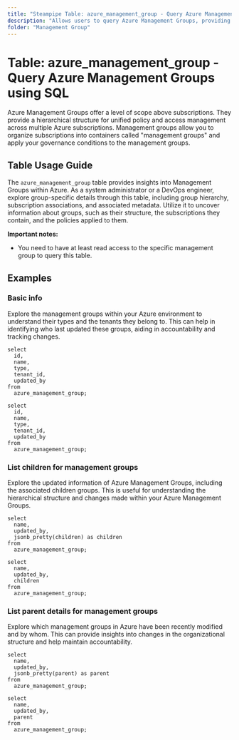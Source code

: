 ```yaml
---
title: "Steampipe Table: azure_management_group - Query Azure Management Groups using SQL"
description: "Allows users to query Azure Management Groups, providing a hierarchical structure for unified policy and access management across multiple Azure subscriptions."
folder: "Management Group"
---
```


# Table: azure_management_group - Query Azure Management Groups using SQL

Azure Management Groups offer a level of scope above subscriptions. They provide a hierarchical structure for unified policy and access management across multiple Azure subscriptions. Management groups allow you to organize subscriptions into containers called "management groups" and apply your governance conditions to the management groups.

## Table Usage Guide

The `azure_management_group` table provides insights into Management Groups within Azure. As a system administrator or a DevOps engineer, explore group-specific details through this table, including group hierarchy, subscription associations, and associated metadata. Utilize it to uncover information about groups, such as their structure, the subscriptions they contain, and the policies applied to them.

**Important notes:**
- You need to have at least read access to the specific management group to query this table.

## Examples

### Basic info
Explore the management groups within your Azure environment to understand their types and the tenants they belong to. This can help in identifying who last updated these groups, aiding in accountability and tracking changes.

```sql+postgres
select
  id,
  name,
  type,
  tenant_id,
  updated_by
from
  azure_management_group;
```

```sql+sqlite
select
  id,
  name,
  type,
  tenant_id,
  updated_by
from
  azure_management_group;
```

### List children for management groups
Explore the updated information of Azure Management Groups, including the associated children groups. This is useful for understanding the hierarchical structure and changes made within your Azure Management Groups.

```sql+postgres
select
  name,
  updated_by,
  jsonb_pretty(children) as children
from
  azure_management_group;
```

```sql+sqlite
select
  name,
  updated_by,
  children
from
  azure_management_group;
```

### List parent details for management groups
Explore which management groups in Azure have been recently modified and by whom. This can provide insights into changes in the organizational structure and help maintain accountability.

```sql+postgres
select
  name,
  updated_by,
  jsonb_pretty(parent) as parent
from
  azure_management_group;
```

```sql+sqlite
select
  name,
  updated_by,
  parent
from
  azure_management_group;
```